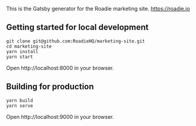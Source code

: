 This is the Gatsby generator for the Roadie marketing site. https://roadie.io

## Getting started for local development

```shell
git clone git@github.com:RoadieHQ/marketing-site.git
cd marketing-site
yarn install
yarn start
```

Open http://localhost:8000 in your browser.

## Building for production

```shell
yarn build
yarn serve
```

Open http://localhost:9000 in your browser.
